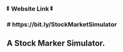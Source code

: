 <h3>⏬ Website Link ⏬<h3>
# https://bit.ly/StockMarketSimulator
<h2 style= text-align=center>A Stock Marker Simulator.<h2>
